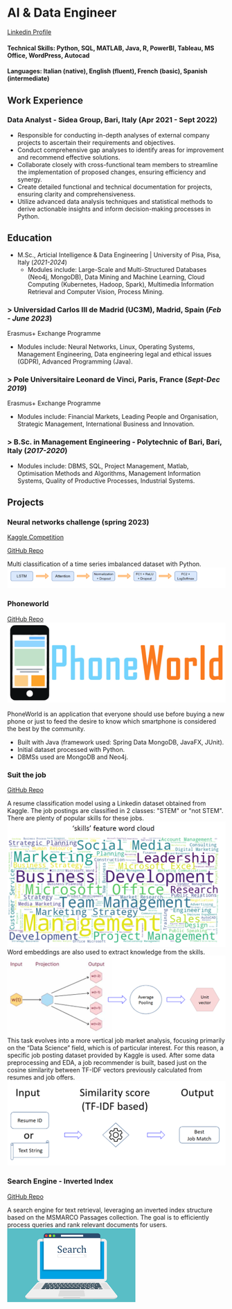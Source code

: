 # AI & Data Engineer
[Linkedin Profile](https://www.linkedin.com/in/daniele-laporta/)

#### Technical Skills: Python, SQL, MATLAB, Java, R, PowerBI, Tableau, MS Office, WordPress, Autocad
#### Languages: Italian (native), English (fluent), French (basic), Spanish (intermediate)

## Work Experience
### Data Analyst - Sidea Group, Bari, Italy (Apr 2021 - Sept 2022)
- Responsible for conducting in-depth analyses of external company projects to ascertain their requirements and objectives.
- Conduct comprehensive gap analyses to identify areas for improvement and recommend effective solutions.
- Collaborate closely with cross-functional team members to streamline the implementation of proposed changes, ensuring efficiency and synergy.
- Create detailed functional and technical documentation for projects, ensuring clarity and comprehensiveness.
- Utilize advanced data analysis techniques and statistical methods to derive actionable insights and inform decision-making processes in Python.

## Education

- M.Sc., Articial Intelligence & Data Engineering | University of Pisa, Pisa, Italy (_2021-2024_)
  - Modules include: Large-Scale and Multi-Structured Databases (Neo4j, MongoDB), Data Mining and Machine Learning, Cloud Computing (Kubernetes, Hadoop, Spark), Multimedia Information Retrieval and Computer Vision, Process Mining.

### > Universidad Carlos III de Madrid (UC3M), Madrid, Spain (_Feb - June 2023_)
Erasmus+ Exchange Programme
- Modules include: Neural Networks, Linux, Operating Systems, Management Engineering, Data engineering legal and ethical issues (GDPR), Advanced Programming (Java).

### > Pole Universitaire Leonard de Vinci, Paris, France (_Sept-Dec 2019_)
Erasmus+ Exchange Programme
- Modules include: Financial Markets, Leading People and Organisation, Strategic Management, International Business and Innovation.

### > B.Sc. in Management Engineering - Polytechnic of Bari, Bari, Italy (_2017-2020_)
- Modules include: DBMS, SQL, Project Management, Matlab, Optimisation Methods and Algorithms, Management Information Systems, Quality of Productive Processes, Industrial Systems.

## Projects
### Neural networks challenge (spring 2023)
[Kaggle Competition](https://www.kaggle.com/competitions/neural-networks-challenge-spring-2023/overview)

[GitHub Repo](https://github.com/dnlap/Neural-networks-challenge-spring-2023/tree/main)

Multi classification of a time series imbalanced dataset with Python.
![Model](/assets/img/model.png)

### Phoneworld
[GitHub Repo](https://github.com/dnlap/phoneworld-1)
![logo](/assets/img/phoneworld.png)

PhoneWorld is an application that everyone should use before buying a new phone or just to feed the desire to know which smartphone is considered the best by the community.
- Built with Java (framework used: Spring Data MongoDB, JavaFX, JUnit).
- Initial dataset processed with Python.
- DBMSs used are MongoDB and Neo4j.

### Suit the job
[GitHub Repo](https://github.com/dnlap/Suit-the-job)

A resume classification model using a Linkedin dataset obtained from Kaggle. 
The job postings are classified in 2 classes: "STEM" or "not STEM".
There are plenty of popular skills for these jobs.
![skillsworldcloud](/assets/img/skillsworldcloud.png)
Word embeddings are also used to extract knowledge from the skills.
![wordembedding](/assets/img/wordembedding.png)
This task evolves into a more vertical job market analysis, focusing primarily on the “Data Science” field, which is of particular interest. For this reason, a specific job posting dataset provided by Kaggle is used. After some data preprocessing and EDA, a job recommender is built, based just on the cosine similarity between TF-IDF vectors previously calculated from resumes and job offers.
![tfidfrecommender](/assets/img/tfidfjobrecommender.png)

### Search Engine - Inverted Index
[GitHub Repo](https://github.com/F-Zinga/MIRCV-project)

A search engine for text retrieval, leveraging an inverted index structure based on the MSMARCO Passages collection. The goal is to efficiently process queries and rank relevant documents for users.
![searchengine](/assets/img/searchengine.png)



